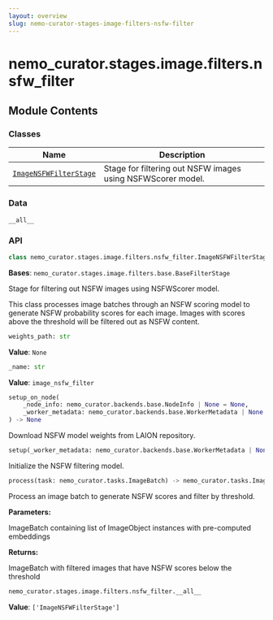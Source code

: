 ```yaml
---
layout: overview
slug: nemo-curator-stages-image-filters-nsfw-filter
---
```


# nemo_curator.stages.image.filters.nsfw_filter



## Module Contents

### Classes

| Name | Description |
|------|-------------|
| [`ImageNSFWFilterStage`](#nemo_curatorstagesimagefiltersnsfw_filterimagensfwfilterstage) | Stage for filtering out NSFW images using NSFWScorer model. |

### Data

`__all__`

### API

```python
class nemo_curator.stages.image.filters.nsfw_filter.ImageNSFWFilterStage
```

**Bases**: `nemo_curator.stages.image.filters.base.BaseFilterStage`

Stage for filtering out NSFW images using NSFWScorer model.

This class processes image batches through an NSFW scoring model to generate
NSFW probability scores for each image. Images with scores above the threshold
will be filtered out as NSFW content.

```python
weights_path: str
```

**Value**: `None`


```python
_name: str
```

**Value**: `image_nsfw_filter`


```python
setup_on_node(
    _node_info: nemo_curator.backends.base.NodeInfo | None = None,
    _worker_metadata: nemo_curator.backends.base.WorkerMetadata | None = None
) -> None
```

Download NSFW model weights from LAION repository.


```python
setup(_worker_metadata: nemo_curator.backends.base.WorkerMetadata | None = None) -> None
```

Initialize the NSFW filtering model.


```python
process(task: nemo_curator.tasks.ImageBatch) -> nemo_curator.tasks.ImageBatch
```

Process an image batch to generate NSFW scores and filter by threshold.

**Parameters:**

<ParamField path="task" type="nemo_curator.tasks.ImageBatch">
  ImageBatch containing list of ImageObject instances with pre-computed embeddings
</ParamField>

**Returns:**

ImageBatch with filtered images that have NSFW scores below the threshold


```python
nemo_curator.stages.image.filters.nsfw_filter.__all__
```

**Value**: `['ImageNSFWFilterStage']`

